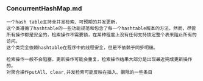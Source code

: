 ### ConcurrentHashMap.md
    一个hash table支持全并发检索、可预期的并发更新，
    这个类遵循了hashtable的一些功能规范和包含了每一个hashtable版本的方法，然而，尽管所有操作都是安全的，检索操作不需要锁，在某种程度上没有任何支持锁定整个表来阻止所有的访问。
    这个类完全依赖hashtable在程序中的线程安全，但是不依赖于同步明细。

    检索操作一般不会阻塞，更新操作可能会重复，检索操作结果大部分是出现最近完成更新操作的。
    对聚合操作putAll、clear,并发检索可能反映在插入、删除的一些条目
